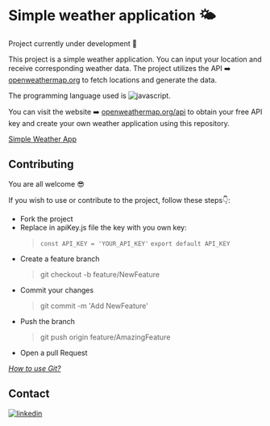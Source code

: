 # Simple weather application :sun_behind_small_cloud:

Project currently under development :rocket:

This project is a simple weather application. You can input your location and receive corresponding weather data. The project utilizes the API :arrow_right: [openweathermap.org](https://openweathermap.org/) to fetch locations and generate the data. 

The programming language used is ![javascript](https://shields.io/badge/JavaScript-F7DF1E?logo=JavaScript&logoColor=000&style=flat-square).

You can visit the website :arrow_right: [openweathermap.org/api](https://openweathermap.org/api) to obtain your free API key and create your own weather application using this repository.

[Simple Weather App](https://gtcore902.github.io/weatherApp/)

## Contributing
You are all welcome :sunglasses:

 If you wish to use or contribute to the project, follow these steps:point_down::
* Fork the project
* Replace in apiKey.js file the key with you own key:
  >``const API_KEY = 'YOUR_API_KEY'``
  >``export default API_KEY``
* Create a feature branch
  > git checkout -b feature/NewFeature
* Commit your changes
  > git commit -m 'Add NewFeature'
* Push the branch
  > git push origin feature/AmazingFeature
* Open a pull Request

_[How to use Git?](https://docs.github.com/fr/get-started/using-git/about-git)_

## Contact

[![linkedin](https://img.shields.io/badge/LinkedIn-0077B5?style=for-the-badge&logo=linkedin&logoColor=white)](https://linkedin.com/in/ga%C3%ABtan-tremois-a956a91a3)

